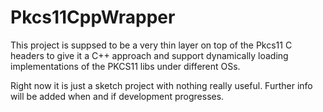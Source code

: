 # Pkcs11CppWrapper
This project is suppsed to be a very thin layer on top of the Pkcs11 C headers to give it a C++ approach and support dynamically loading implementations of the PKCS11 libs under different OSs. 

Right now it is just a sketch project with nothing really useful. Further info will be added when and if development progresses.

